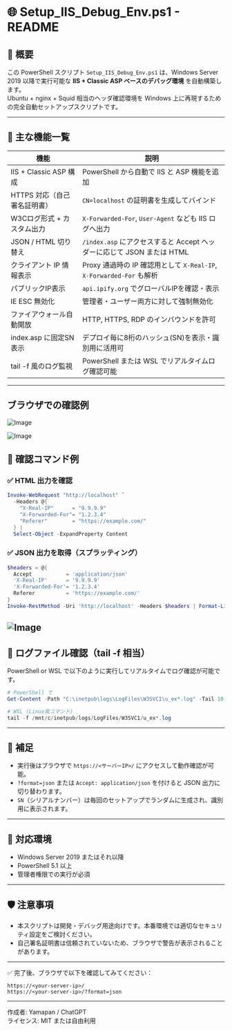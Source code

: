 
# 🌐 Setup_IIS_Debug_Env.ps1 - README

## 📝 概要

この PowerShell スクリプト `Setup_IIS_Debug_Env.ps1` は、Windows Server 2019 以降で実行可能な **IIS + Classic ASP ベースのデバッグ環境** を自動構築します。  
Ubuntu + nginx + Squid 相当のヘッダ確認環境を Windows 上に再現するための完全自動セットアップスクリプトです。

---

## 🚀 主な機能一覧

| 機能                           | 説明 |
|--------------------------------|------|
| IIS + Classic ASP 構成        | PowerShell から自動で IIS と ASP 機能を追加 |
| HTTPS 対応（自己署名証明書） | `CN=localhost` の証明書を生成してバインド |
| W3Cログ形式 + カスタム出力   | `X-Forwarded-For`, `User-Agent` なども IIS ログへ出力 |
| JSON / HTML 切り替え          | `/index.asp` にアクセスすると Accept ヘッダーに応じて JSON または HTML |
| クライアント IP 情報表示     | Proxy 通過時の IP 確認用として `X-Real-IP`, `X-Forwarded-For` も解析 |
| パブリックIP表示             | `api.ipify.org` でグローバルIPを確認・表示 |
| IE ESC 無効化                 | 管理者・ユーザー両方に対して強制無効化 |
| ファイアウォール自動開放     | HTTP, HTTPS, RDP のインバウンドを許可 |
| index.asp に固定SN表示       | デプロイ毎に8桁のハッシュ(SN)を表示・識別用に活用可 |
| tail -f 風のログ監視          | PowerShell または WSL でリアルタイムログ確認可能 |

---

## ブラウザでの確認例
![Image](https://github.com/user-attachments/assets/86d5524b-dfcf-4805-9cb6-3239820e1402)

![Image](https://github.com/user-attachments/assets/703d9d87-866c-4137-bef2-bea5b26c0c28)

## 🧪 確認コマンド例

### ✅ HTML 出力を確認

```powershell
Invoke-WebRequest "http://localhost" `
  -Headers @{
    "X-Real-IP"      = "9.9.9.9"
    "X-Forwarded-For"= "1.2.3.4"
    "Referer"        = "https://example.com/"
  } |
  Select-Object -ExpandProperty Content
```

### ✅ JSON 出力を取得（スプラッティング）

```powershell
$headers = @{
  Accept           = 'application/json'
  'X-Real-IP'      = '9.9.9.9'
  'X-Forwarded-For'= '1.2.3.4'
  Referer          = 'https://example.com/'
}
Invoke-RestMethod -Uri 'http://localhost' -Headers $headers | Format-List *
```
![Image](https://github.com/user-attachments/assets/2fd40ed1-ef50-4222-9a6f-5753eb9b73f0)
---

## 📂 ログファイル確認（tail -f 相当）

PowerShell or WSL で以下のように実行してリアルタイムでログ確認が可能です。

```powershell
# PowerShell で
Get-Content -Path "C:\inetpub\logs\LogFiles\W3SVC1\u_ex*.log" -Tail 10 -Wait

# WSL (Linux風コマンド)
tail -f /mnt/c/inetpub/logs/LogFiles/W3SVC1/u_ex*.log
```

---

## 📎 補足

- 実行後はブラウザで `https://<サーバーIP>/` にアクセスして動作確認が可能。
- `?format=json` または `Accept: application/json` を付けると JSON 出力に切り替わります。
- `SN`（シリアルナンバー）は毎回のセットアップでランダムに生成され、識別用に表示されます。

---

## 📘 対応環境

- Windows Server 2019 またはそれ以降
- PowerShell 5.1 以上
- 管理者権限での実行が必須

---

## 🛡️ 注意事項

- 本スクリプトは開発・デバッグ用途向けです。本番環境では適切なセキュリティ設定をご検討ください。
- 自己署名証明書は信頼されていないため、ブラウザで警告が表示されることがあります。

---

✅ 完了後、ブラウザで以下を確認してみてください：

```
https://<your-server-ip>/
https://<your-server-ip>/?format=json
```

---

作成者: Yamapan / ChatGPT  
ライセンス: MIT または自由利用
